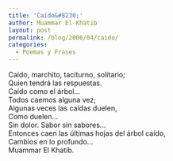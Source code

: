```yaml
---
title: 'Caído&#8230;'
author: Muammar El Khatib
layout: post
permalink: /blog/2006/04/caido/
categories:
  - Poemas y Frases
---
```

Caído, marchito, taciturno, solitario;  
Quien tendrá las respuestas.  
Caído como el árbol&#8230;  
Todos caemos alguna vez;  
Algunas veces las caídas duelen,  
Como duelen&#8230;  
Sin dolor. Sabor sin sabores&#8230;  
Entonces caen las últimas hojas del árbol caído,  
Cambios en lo profundo&#8230;  
Muammar El Khatib.